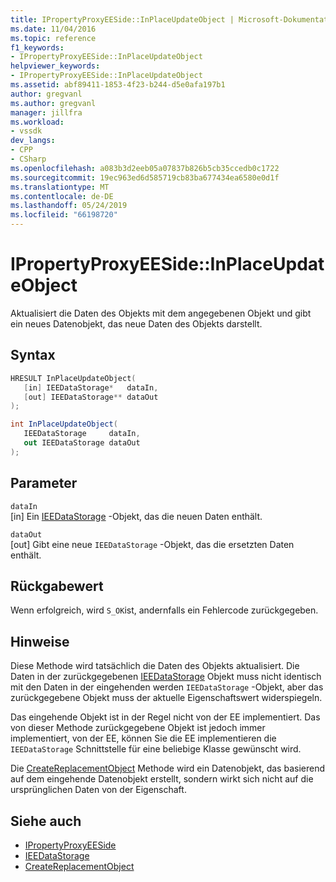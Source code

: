 ```yaml
---
title: IPropertyProxyEESide::InPlaceUpdateObject | Microsoft-Dokumentation
ms.date: 11/04/2016
ms.topic: reference
f1_keywords:
- IPropertyProxyEESide::InPlaceUpdateObject
helpviewer_keywords:
- IPropertyProxyEESide::InPlaceUpdateObject
ms.assetid: abf89411-1853-4f23-b244-d5e0afa197b1
author: gregvanl
ms.author: gregvanl
manager: jillfra
ms.workload:
- vssdk
dev_langs:
- CPP
- CSharp
ms.openlocfilehash: a083b3d2eeb05a07837b826b5cb35ccedb0c1722
ms.sourcegitcommit: 19ec963ed6d585719cb83ba677434ea6580e0d1f
ms.translationtype: MT
ms.contentlocale: de-DE
ms.lasthandoff: 05/24/2019
ms.locfileid: "66198720"
---
```

# <a name="ipropertyproxyeesideinplaceupdateobject"></a>IPropertyProxyEESide::InPlaceUpdateObject
Aktualisiert die Daten des Objekts mit dem angegebenen Objekt und gibt ein neues Datenobjekt, das neue Daten des Objekts darstellt.

## <a name="syntax"></a>Syntax

```cpp
HRESULT InPlaceUpdateObject(
   [in] IEEDataStorage*   dataIn,
   [out] IEEDataStorage** dataOut
);
```

```csharp
int InPlaceUpdateObject(
   IEEDataStorage     dataIn,
   out IEEDataStorage dataOut
);
```

## <a name="parameters"></a>Parameter
`dataIn`\
[in] Ein [IEEDataStorage](../../../extensibility/debugger/reference/ieedatastorage.md) -Objekt, das die neuen Daten enthält.

`dataOut`\
[out] Gibt eine neue `IEEDataStorage` -Objekt, das die ersetzten Daten enthält.

## <a name="return-value"></a>Rückgabewert
 Wenn erfolgreich, wird `S_OK`ist, andernfalls ein Fehlercode zurückgegeben.

## <a name="remarks"></a>Hinweise
 Diese Methode wird tatsächlich die Daten des Objekts aktualisiert. Die Daten in der zurückgegebenen [IEEDataStorage](../../../extensibility/debugger/reference/ieedatastorage.md) Objekt muss nicht identisch mit den Daten in der eingehenden werden `IEEDataStorage` -Objekt, aber das zurückgegebene Objekt muss der aktuelle Eigenschaftswert widerspiegeln.

 Das eingehende Objekt ist in der Regel nicht von der EE implementiert. Das von dieser Methode zurückgegebene Objekt ist jedoch immer implementiert, von der EE, können Sie die EE implementieren die `IEEDataStorage` Schnittstelle für eine beliebige Klasse gewünscht wird.

 Die [CreateReplacementObject](../../../extensibility/debugger/reference/ipropertyproxyeeside-createreplacementobject.md) Methode wird ein Datenobjekt, das basierend auf dem eingehende Datenobjekt erstellt, sondern wirkt sich nicht auf die ursprünglichen Daten von der Eigenschaft.

## <a name="see-also"></a>Siehe auch
- [IPropertyProxyEESide](../../../extensibility/debugger/reference/ipropertyproxyeeside.md)
- [IEEDataStorage](../../../extensibility/debugger/reference/ieedatastorage.md)
- [CreateReplacementObject](../../../extensibility/debugger/reference/ipropertyproxyeeside-createreplacementobject.md)